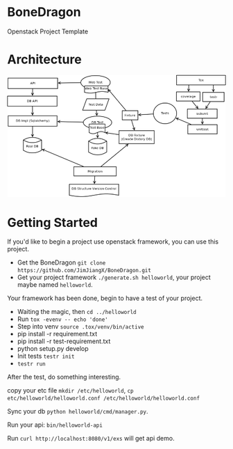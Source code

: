 BoneDragon
==========

Openstack Project Template

Architecture
========

![Alt text](/doc/pic/BoneDragon.png "Architecture")

Getting Started
========

If you'd like to begin a project use openstack framework, you can use this project.

  * Get the BoneDragon ``git clone https://github.com/JimJiangX/BoneDragon.git``
  * Get your project framework `./generate.sh helloworld`, your project maybe named `helloworld`.


Your framework has been done, begin to have a test of your project.

  * Waiting the magic, then `cd ../helloworld`
  * Run `tox -evenv -- echo 'done'`
  * Step into venv `source .tox/venv/bin/active`
  * pip install -r requirement.txt
  * pip install -r test-requirement.txt
  * python setup.py develop
  * Init tests `testr init`
  * `testr run`

After the test, do something interesting.

copy your etc file `mkdir /etc/helloworld`, `cp etc/helloworld/helloworld.conf /etc/helloworld/helloworld.conf`

Sync your db  ``python helloworld/cmd/manager.py``.

Run your api: ``bin/helloworld-api``

Run `curl http://localhost:8080/v1/exs` will get api demo.
